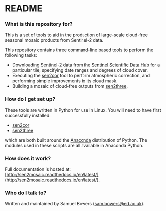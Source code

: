 # README #

### What is this repository for? ###

This is a set of tools to aid in the production of large-scale cloud-free seasonal mosaic products from Sentinel-2 data.

This repository contains three command-line based tools to perform the following tasks:

* Downloading Sentinel-2 data from the [Sentinel Scientific Data Hub](https://scihub.copernicus.eu/) for a particular tile, specifying date ranges and degrees of cloud cover.
* Executing the [sen2cor](http://step.esa.int/main/third-party-plugins-2/sen2cor/) tool to perform atmospheric correction, and performing simple improvements to its cloud mask.
* Building a mosaic of cloud-free outputs from [sen2three](http://step.esa.int/main/third-party-plugins-2/sen2three/).

### How do I get set up? ###

These tools are written in Python for use in Linux. You will need to have first successfully installed:

* [sen2cor](http://step.esa.int/main/third-party-plugins-2/sen2cor/)
* [sen2three](http://step.esa.int/main/third-party-plugins-2/sen2three/)

which are both built around the [Anaconda](https://www.anaconda.com/download/) distribution of Python. The modules used in these scripts are all available in Anaconda Python.

### How does it work? ###

Full documentation is hosted at: [http://sen2mosaic.readthedocs.io/en/latest/](http://sen2mosaic.readthedocs.io/en/latest/).

### Who do I talk to? ###

Written and maintained by Samuel Bowers ([sam.bowers@ed.ac.uk](mailto:sam.bowers@ed.ac.uk)).